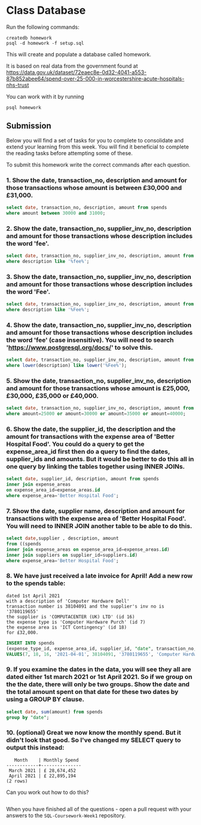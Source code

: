 # Class Database
Run the following commands:
```
createdb homework
psql -d homework -f setup.sql
```
This will create and populate a database called homework.

It is based on real data from the government found at
https://data.gov.uk/dataset/72eaec8e-0d32-4041-a553-87b852abee64/spend-over-25-000-in-worcestershire-acute-hospitals-nhs-trust

You can work with it by running
```
psql homework
```
## Submission

Below you will find a set of tasks for you to complete to consolidate and extend your learning from this week. You will find it beneficial to complete the reading tasks before attempting some of these.

To submit this homework write the correct commands after each question.

### 1. Show the date, transaction_no, description and amount for those transactions whose amount is between £30,000 and £31,000.
```sql
select date, transaction_no, description, amount from spends
where amount between 30000 and 31000;
```
### 2. Show the date, transaction_no, supplier_inv_no, description and amount for those transactions whose description includes the word 'fee'.
```sql
select date, transaction_no, supplier_inv_no, description, amount from spends
where description like '%fee%';
```
### 3. Show the date, transaction_no, supplier_inv_no, description and amount for those transactions whose description includes the word 'Fee'.
```sql
select date, transaction_no, supplier_inv_no, description, amount from spends
where description like '%Fee%';
```
### 4. Show the date, transaction_no, supplier_inv_no, description and amount for those transactions whose description includes the word 'fee' (case insensitive). You will need to search 'https://www.postgresql.org/docs/' to solve this.
```sql
select date, transaction_no, supplier_inv_no, description, amount from spends
where lower(description) like lower('%Fee%');
```
### 5. Show the date, transaction_no, supplier_inv_no, description and amount for those transactions whose amount is £25,000, £30,000, £35,000 or £40,000.
```sql
select date, transaction_no, supplier_inv_no, description, amount from spends
where amount=25000 or amount=30000 or amount=35000 or amount=40000;
```
### 6. Show the date, the supplier_id, the description and the amount for transactions with the expense area of 'Better Hospital Food'. You could do a query to get the expense_area_id first then do a query to find the dates, supplier_ids and amounts. But it would be better to do this all in one query by linking the tables together using INNER JOINs.
```sql
select date, supplier_id, description, amount from spends
inner join expense_areas
on expense_area_id=expense_areas.id
where expense_area='Better Hospital Food';
```
### 7. Show the date, supplier name, description and amount for transactions with the expense area of 'Better Hospital Food'. You will need to INNER JOIN another table to be able to do this.
```sql
select date,supplier , description, amount
from ((spends
inner join expense_areas on expense_area_id=expense_areas.id)
inner join suppliers on supplier_id=suppliers.id)
where expense_area='Better Hospital Food';
```
### 8. We have just received a late invoice for April! Add a new row to the spends table:
    dated 1st April 2021
    with a description of 'Computer Hardware Dell'
    transaction number is 38104091 and the supplier's inv no is '3780119655'
    the supplier is 'COMPUTACENTER (UK) LTD' (id 16)
    the expense type is 'Computer Hardware Purch' (id 7)
    the expense area is 'ICT Contingency' (id 18)
    for £32,000.
```sql
INSERT INTO spends
(expense_type_id, expense_area_id, supplier_id, "date", transaction_no, supplier_inv_no, description, amount)
VALUES(7, 18, 16, '2021-04-01', 38104091, '3780119655', 'Computer Hardware Dell', 81473);

```
### 9. If you examine the dates in the data, you will see they all are dated either 1st march 2021 or 1st April 2021. So if we group on the the date, there will only be two groups. Show the date and the total amount spent on that date for these two dates by using a GROUP BY clause.
```sql
select date, sum(amount) from spends
group by "date";
```
### 10. (optional) Great we now know the monthly spend. But it didn't look that good. So I've changed my SELECT query to output this instead:
```
   Month    | Monthly Spend 
------------+---------------
 March 2021 | £ 28,674,452
 April 2021 | £ 22,895,194
(2 rows)
```
Can you work out how to do this?

```sql

```

When you have finished all of the questions - open a pull request with your answers to the `SQL-Coursework-Week1` repository.
